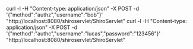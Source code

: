 curl -l -H "Content-type: application/json" -X POST -d '{"method":"authz","username":"bob"}' "http://localhost:8080/shiroservlet/ShiroServlet"
curl -l -H "Content-type: application/json" -X POST -d '{"method":"authc","username":"lucas","password":"123456"}' "http://localhost:8080/shiroservlet/ShiroServlet"

